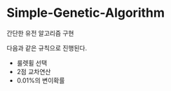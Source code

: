 # Simple-Genetic-Algorithm
간단한 유전 알고리즘 구현

다음과 같은 규칙으로 진행된다.

- 룰렛휠 선택   
- 2점 교차연산  
- 0.01%의 변이확률  
